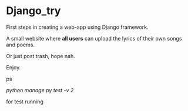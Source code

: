 # Django_try
First steps in creating a web-app using Django framework.

A small website where **all users** can upload the lyrics of their own songs and poems.

Or just post trash, hope nah.

Enjoy.

ps

*python manage.py test -v 2* 

for test running
